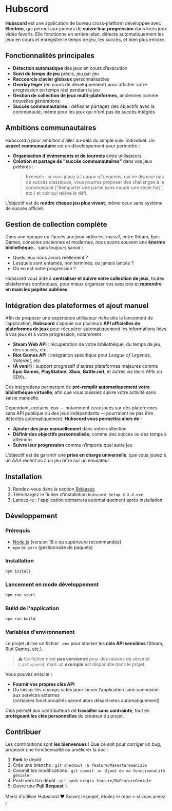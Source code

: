 # Hubscord

**Hubscord** est une application de bureau cross-platform développée avec **Electron**, qui permet aux joueurs de **suivre leur progression** dans leurs jeux vidéo favoris. Elle fonctionne en arrière-plan, détecte automatiquement les jeux en cours et enregistre le temps de jeu, les succès, et bien plus encore.

## Fonctionnalités principales

- **Détection automatique** des jeux en cours d’exécution
- **Suivi du temps de jeu** précis, jeu par jeu
- **Raccourcis clavier globaux** personnalisables
- **Overlay léger** (en cours de développement) pour afficher votre progression en temps réel pendant le jeu
- **Gestion de collection de jeux multi-plateformes**, anciennes comme nouvelles générations
- **Succès communautaires** : défiez et partagez des objectifs avec la communauté, même pour les jeux qui n'ont pas de succès intégrés

## Ambitions communautaires

Hubscord a pour ambition d’aller au-delà du simple suivi individuel. Un **aspect communautaire** est en développement pour permettre :

- **Organisation d'événements et de tournois** entre utilisateurs
- **Création et partage de "succès communautaires"** dans vos jeux préférés :
  > Exemple : si vous jouez à *League of Legends*, qui ne dispose pas de succès classiques, vous pourrez proposer des challenges à la communauté ("Remporter une partie sans mourir une seule fois", etc.) et voir qui relève le défi.

L’objectif est de **rendre chaque jeu plus vivant**, même ceux sans système de succès officiel.


## Gestion de collection complète

Dans une époque où l’accès aux jeux vidéo est massif, entre Steam, Epic Games, consoles anciennes et modernes, nous avons souvent une **énorme bibliothèque**… sans toujours savoir :

- Quels jeux nous avons réellement ?
- Lesquels sont entamés, non terminés, ou jamais lancés ?
- Où en est notre progression ?

Hubscord vous aide à **centraliser et suivre votre collection de jeux**, toutes plateformes confondues, pour mieux organiser vos sessions et **reprendre en main les pépites oubliées**.

## Intégration des plateformes et ajout manuel

Afin de proposer une expérience utilisateur riche dès le lancement de l’application, **Hubscord** s’appuie sur plusieurs **API officielles de plateformes de jeux** pour récupérer automatiquement les informations liées à vos jeux et à votre progression, notamment :

- **Steam Web API** : récupération de votre bibliothèque, du temps de jeu, des succès, etc.
- **Riot Games API** : intégration spécifique pour *League of Legends*, *Valorant*, etc.
- **(À venir)** : support progressif d'autres plateformes majeures comme **Epic Games**, **PlayStation**, **Xbox**, **Battle.net**, et autres via leurs APIs ou SDKs.

Ces intégrations permettent de **pré-remplir automatiquement votre bibliothèque virtuelle**, afin que vous puissiez suivre votre activité sans saisie manuelle.

Cependant, certains jeux — notamment ceux joués sur des plateformes sans API publique ou des jeux indépendants — pourraient ne pas être détectés automatiquement. **Hubscord vous permettra alors de :**

- **Ajouter des jeux manuellement** dans votre collection
- **Définir des objectifs personnalisés**, comme des succès ou des temps à atteindre
- **Suivre leur progression** comme n’importe quel autre jeu

L’objectif est de garantir une **prise en charge universelle**, que vous jouiez à un AAA récent ou à un jeu rétro sur un émulateur.

## Installation

1. Rendez-vous dans la section [Releases](https://github.com/brandonsannier/hubscord/releases)
2. Téléchargez le fichier d'installation `Hubscord Setup X.X.X.exe`
3. Lancez-le : l'application démarrera automatiquement après installation

## Développement

### Prérequis

- [Node.js](https://nodejs.org/) (version 18.x ou supérieure recommandée)
- `npm` ou `yarn` (gestionnaire de paquets)

### Installation

```bash
npm install
```

### Lancement en mode développement

```bash
npm run start
```

### Build de l'application

```bash
npm run build
```
### Variables d'environnement

Le projet utilise un fichier `.env` pour stocker les **clés API sensibles** (Steam, Riot Games, etc.).

> ⚠️ Ce fichier n’est **pas versionné** pour des raisons de sécurité (`.gitignore`), mais un **exemple** est disponible dans le projet.

Vous pouvez ensuite :

- **Fournir vos propres clés API**
- Ou laisser les champs vides pour lancer l’application sans connexion aux services externes  
  (certaines fonctionnalités seront alors désactivées automatiquement)

Cela permet aux contributeurs de **travailler sans contrainte**, tout en **protégeant les clés personnelles** du créateur du projet.

## Contribuer

Les contributions sont **les bienvenues** ! Que ce soit pour corriger un bug, proposer une fonctionnalité ou améliorer la doc :

1. **Fork** le dépôt
2. Crée une branche : `git checkout -b feature/MaFeatureGeniale`
3. Commit tes modifications : `git commit -m 'Ajout de ma fonctionnalité géniale'`
4. Push vers ton dépôt : `git push origin feature/MaFeatureGeniale`
5. Ouvre une **Pull Request** ✨

Merci d'utiliser Hubscord ❤️
Suivez le projet, étoilez le repo ⭐ si vous aimez !

